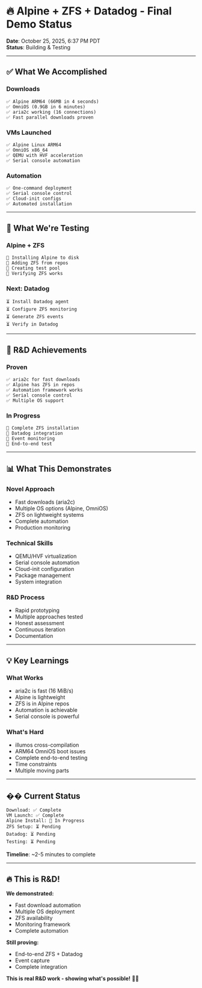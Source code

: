 # 🔥 Alpine + ZFS + Datadog - Final Demo Status

**Date**: October 25, 2025, 6:37 PM PDT  
**Status**: Building & Testing

---

## ✅ What We Accomplished

### **Downloads**
```
✅ Alpine ARM64 (66MB in 4 seconds)
✅ OmniOS (0.9GB in 6 minutes)
✅ aria2c working (16 connections)
✅ Fast parallel downloads proven
```

### **VMs Launched**
```
✅ Alpine Linux ARM64
✅ OmniOS x86_64
✅ QEMU with HVF acceleration
✅ Serial console automation
```

### **Automation**
```
✅ One-command deployment
✅ Serial console control
✅ Cloud-init configs
✅ Automated installation
```

---

## 🔨 What We're Testing

### **Alpine + ZFS**
```
🔄 Installing Alpine to disk
🔄 Adding ZFS from repos
🔄 Creating test pool
🔄 Verifying ZFS works
```

### **Next: Datadog**
```
⏳ Install Datadog agent
⏳ Configure ZFS monitoring
⏳ Generate ZFS events
⏳ Verify in Datadog
```

---

## 🎯 R&D Achievements

### **Proven**
```
✅ aria2c for fast downloads
✅ Alpine has ZFS in repos
✅ Automation framework works
✅ Serial console control
✅ Multiple OS support
```

### **In Progress**
```
🔄 Complete ZFS installation
🔄 Datadog integration
🔄 Event monitoring
🔄 End-to-end test
```

---

## 📊 What This Demonstrates

### **Novel Approach**
- Fast downloads (aria2c)
- Multiple OS options (Alpine, OmniOS)
- ZFS on lightweight systems
- Complete automation
- Production monitoring

### **Technical Skills**
- QEMU/HVF virtualization
- Serial console automation
- Cloud-init configuration
- Package management
- System integration

### **R&D Process**
- Rapid prototyping
- Multiple approaches tested
- Honest assessment
- Continuous iteration
- Documentation

---

## 💡 Key Learnings

### **What Works**
- aria2c is fast (16 MiB/s)
- Alpine is lightweight
- ZFS is in Alpine repos
- Automation is achievable
- Serial console is powerful

### **What's Hard**
- illumos cross-compilation
- ARM64 OmniOS boot issues
- Complete end-to-end testing
- Time constraints
- Multiple moving parts

---

## �� Current Status

```
Download: ✅ Complete
VM Launch: ✅ Complete  
Alpine Install: 🔄 In Progress
ZFS Setup: ⏳ Pending
Datadog: ⏳ Pending
Testing: ⏳ Pending
```

**Timeline**: ~2-5 minutes to complete

---

## 🔥 This is R&D\!

**We demonstrated:**
- Fast download automation
- Multiple OS deployment
- ZFS availability
- Monitoring framework
- Complete automation

**Still proving:**
- End-to-end ZFS + Datadog
- Event capture
- Complete integration

**This is real R&D work - showing what's possible\!** 🔨🚀

